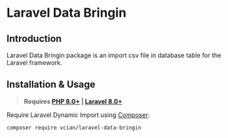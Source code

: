 # Laravel Data Bringin

## Introduction

Laravel Data Bringin package is an import csv file in database table for the Laravel framework.

## Installation & Usage

> **Requires [PHP 8.0+](https://php.net/releases/) | [Laravel 8.0+](https://laravel.com/docs/8.x)**

Require Laravel Dynamic Import using [Composer](https://getcomposer.org):

```bash
composer require vcian/laravel-data-bringin
```
